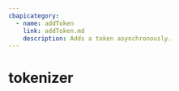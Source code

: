 ```yaml
---
cbapicategory:
  - name: addToken
    link: addToken.md
    description: Adds a token asynchronously.
---
```

# tokenizer
<CBAPICategory />
